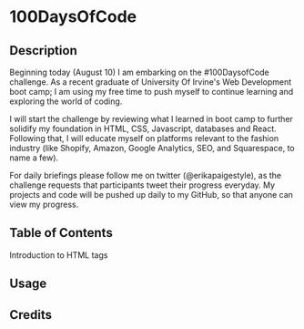 # 100DaysOfCode

## Description
Beginning today (August 10) I am embarking on the #100DaysofCode challenge. As a recent graduate of University Of Irvine's Web Development boot camp; I am using my free time to push myself to continue learning and exploring the world of coding.

I will start the challenge by reviewing what I learned in boot camp to further solidify my foundation in HTML, CSS, Javascript, databases and React. Following that, I will educate myself on platforms relevant to the fashion industry (like Shopify, Amazon, Google Analytics, SEO, and Squarespace, to name a few). 

For daily briefings please follow me on twitter (@erikapaigestyle), as the challenge requests that participants tweet their progress everyday. My projects and code will be pushed up daily to my GitHub, so that anyone can view my progress.

## Table of Contents
Introduction to HTML tags

## Usage

## Credits